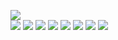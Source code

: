 <img src="Cartoon Girl.png"> <br/>
<img src="Girl-2.png"> 
<img src="Kitty.png"> 
<img src="FoxKitty.png">
<img src="Boy.png">
<img src="Full-Gir-2.png">
<img src="Full-Girl.png">
<img src="Chikku.png">
<img src="Turtle.png">
